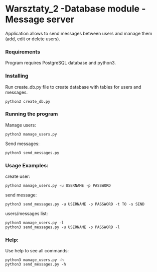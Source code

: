 # Warsztaty_2 -Database module - Message server
Application allows to send messages between users and manage them (add, edit or delete users).
### Requirements
Program requires PostgreSQL database and python3.
### Installing
Run create_db.py file to create database with tables for users and messages.
```
python3 create_db.py
```
### Running the program
Manage users:
```
python3 manage_users.py
```
Send messages:
```
python3 send_messages.py
```
### Usage Examples:
create user:
```
python3 manage_users.py -u USERNAME -p PASSWORD
```
send message:
```
python3 send_messages.py -u USERNAME -p PASSWORD -t TO -s SEND

```
users/messages list:
```
python3 manage_users.py -l
python3 send_messages.py -u USERNAME -p PASSWORD -l

```
### Help:
Use help to see all commands:
```
python3 manage_users.py -h
python3 send_messages.py -h

```
